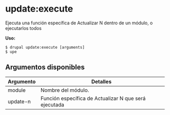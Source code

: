 # update:execute
Ejecuta una función específica de Actualizar N dentro de un módulo, o ejecutarlos todos

**Uso:**
```
$ drupal update:execute [arguments] 
$ upe  
```

## Argumentos disponibles
Argumento | Detalles
---------|-------------
module | Nombre del módulo.
update-n | Función específica de Actualizar N que será ejecutada
